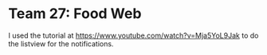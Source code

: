 # Team 27: Food Web

I used the tutorial at https://www.youtube.com/watch?v=Mja5YoL9Jak to do the listview for the notifications.
